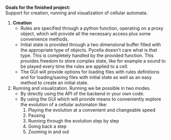 **Goals for the finished project:**  
Support for creation, running and visualization of cellular automata.  
1. **Creation**
    * Rules are specified through a python function, operating on a proxy
        object, which will provide all the necessary access plus some
        convenience methods.
    * Initial state is provided through a two dimensional buffer filled
        with the appropriate type of objects. Pycella doesn't care what is that
        type. This is completely handled by the provided function. This provides
        freedom to store complex state, like for example a sound to be played
        every time the rules are applied to a cell.
    * The GUI will provide options for loading files with rules definitions
        and for loading/saving files with initial state as well as an easy method
        to create an initial state.
2. Running and visualization. Running we be possible in two modes. 
    * By directly using the API of the backend in your own code.
    * By using the GUI which will provide means to conveniently explore the
    evolution of a cellular automaton like:
        1. Playing the evolution at a convenient and changeable speed
        2. Pausing
        3. Running through the evolution step by step
        4. Going back a step
        5. Zooming in and out
